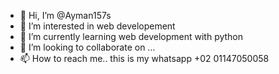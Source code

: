 - 👋 Hi, I’m @Ayman157s
- 👀 I’m interested in web developement
- 🌱 I’m currently learning web development with python
- 💞️ I’m looking to collaborate on ...
- 📫 How to reach me.. this is my whatsapp +02 01147050058

<!---
Ayman157s/Ayman157s is a ✨ special ✨ repository because its `README.md` (this file) appears on your GitHub profile.
You can click the Preview link to take a look at your changes.
--->
